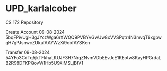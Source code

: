 # UPD_karlalcober
CS 172 Repository

Create Account 09-08-2024
5bqFPivUgH3gJYczWga6rXWQQ9PVBYvGwUw8xVVSPqtr4N3mvqT9xgpwqH7gPJsnwcZUkufAAYWzXi9obfAYSKen

Transfer 09-08-2024
54YFo3CdTq5jkTFkhaLKUJF3H7NrqZNvmVDbEEvJcE1KEotw8KayHPGrdaLB2R98DFKPQovW1Hb5U9XiMSLjBfV1
